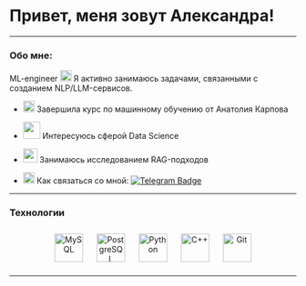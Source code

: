 # Привет, меня зовут Александра! 

--- 

### Обо мне:

ML-engineer <img src="https://i.pinimg.com/originals/f6/51/b0/f651b01095f3e3754ea5d3f5d6db90c9.gif" height="20px" width="20px"> Я активно занимаюсь задачами, связанными с созданием NLP/LLM-сервисов.
  

- <img src="https://i.pinimg.com/originals/cc/b5/d5/ccb5d59914943deda83358c27de5c0f3.gif" height="20px" width="20px"> Завершила курс по машинному обучению от Анатолия Карпова  
  

- <img src="https://i.pinimg.com/originals/55/89/96/55899627246c1155741bfa5cbbc174f7.gif" height="30px" width="30px"> Интересуюсь сферой Data Science  
  

- <img src="https://i.pinimg.com/originals/5e/4a/50/5e4a50c633c8f74a47ff7adf45f8d130.gif" height="25px" width="25px"> Занимаюсь исследованием RAG-подходов


- <img src="https://i.pinimg.com/originals/00/49/50/004950db0ce20ddf8ca0d2b54a3cc538.gif" height="20px" width="20px">  Как связаться со мной: [![Telegram Badge](https://img.shields.io/badge/-sergeevaalexandra-blue?style=flat&logo=Telegram&logoColor=white)](https://t.me/alclarte) 

---

<tr><td valign="top" width="60%">

### Технологии  
<div align="center">  
<a href="https://www.mysql.com/" target="_blank"><img style="margin: 10px" src="https://profilinator.rishav.dev/skills-assets/mysql-original-wordmark.svg" alt="MySQL" height="50" /></a>  
<a href="https://www.postgresql.org/" target="_blank"><img style="margin: 10px" src="https://profilinator.rishav.dev/skills-assets/postgresql-original-wordmark.svg" alt="PostgreSQL" height="50" /></a>  
<a href="https://www.python.org/" target="_blank"><img style="margin: 10px" src="https://profilinator.rishav.dev/skills-assets/python-original.svg" alt="Python" height="50" /></a>
<a href="https://cplusplus.com/" target="_blank"><img style="margin: 10px" src="https://cdn-icons-png.flaticon.com/512/6132/6132222.png" alt="C++" height="50" /></a>  
<a href="https://github.com/" target="_blank"><img style="margin: 10px" src="https://profilinator.rishav.dev/skills-assets/git-scm-icon.svg" alt="Git" height="50" /></a>  
</div>

</td></tr> 

---

